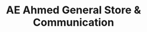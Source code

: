 ---
title: "AE Ahmed General Store & Communication"
url: /karachi/ae-ahmed-general-store-und-communication/
shop: Dorfladen
---